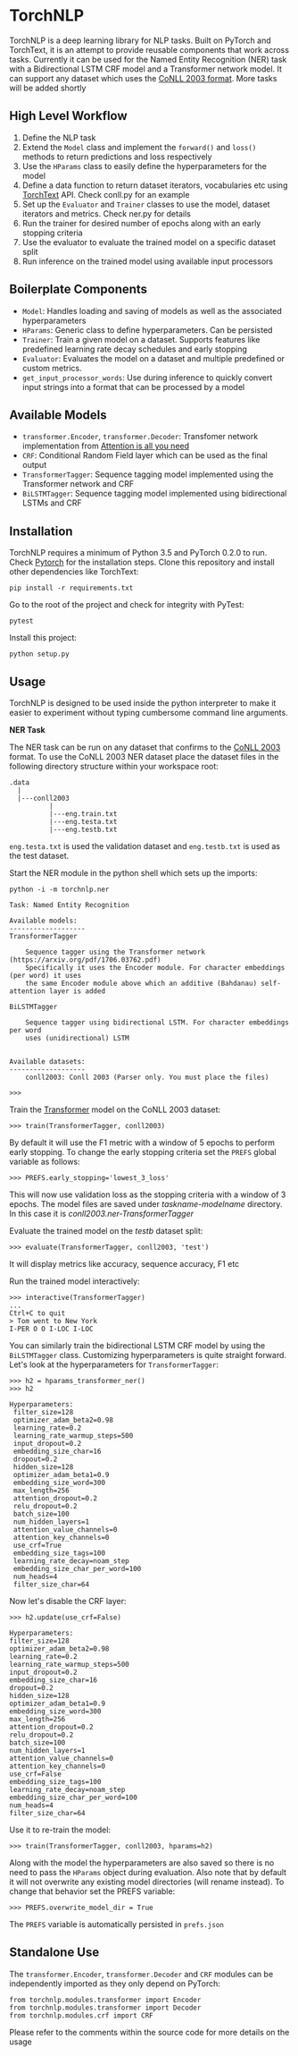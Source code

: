 # TorchNLP
TorchNLP is a deep learning library for NLP tasks. Built on PyTorch and TorchText, it is an attempt to provide reusable components that work across tasks. Currently it can be used for the Named Entity Recognition (NER) task with a Bidirectional LSTM CRF model and a Transformer network model. It can support any dataset which uses the [CoNLL 2003 format](https://www.clips.uantwerpen.be/conll2003/ner/). More tasks will be added shortly

## High Level Workflow
1. Define the NLP task
2. Extend the `Model` class and implement the `forward()` and `loss()` methods to return predictions and loss respectively
3. Use the `HParams` class to easily define the hyperparameters for the model
4. Define a data function to return dataset iterators, vocabularies etc using [TorchText](https://github.com/pytorch/text) API. Check conll.py for an example
5. Set up the `Evaluator` and `Trainer` classes to use the model, dataset iterators and metrics. Check ner.py for details
6. Run the trainer for desired number of epochs along with an early stopping criteria
7. Use the evaluator to evaluate the trained model on a specific dataset split
8. Run inference on the trained model using available input processors

## Boilerplate Components
* `Model`: Handles loading and saving of models as well as the associated hyperparameters
* `HParams`: Generic class to define hyperparameters. Can be persisted
* `Trainer`: Train a given model on a dataset. Supports features like predefined learning rate decay schedules and early stopping
* `Evaluator`: Evaluates the model on a dataset and multiple predefined or custom metrics. 
* `get_input_processor_words`: Use during inference to quickly convert input strings into a format that can be processed by a model

## Available Models
* `transformer.Encoder`, `transformer.Decoder`: Transfomer network implementation from [Attention is all you need](https://arxiv.org/abs/1706.03762)
* `CRF`: Conditional Random Field layer which can be used as the final output
* `TransformerTagger`: Sequence tagging model implemented using the Transformer network and CRF
* `BiLSTMTagger`: Sequence tagging model implemented using bidirectional LSTMs and CRF

## Installation
TorchNLP requires a minimum of Python 3.5 and PyTorch 0.2.0 to run. Check [Pytorch](http://pytorch.org/) for the installation steps. 
Clone this repository and install other dependencies like TorchText:
```
pip install -r requirements.txt
```
Go to the root of the project and check for integrity with PyTest:
```
pytest
```
Install this project:
```
python setup.py
```

## Usage
TorchNLP is designed to be used inside the python interpreter to make it easier to experiment without typing cumbersome command line arguments. 

**NER Task**

The NER task can be run on any dataset that confirms to the [CoNLL 2003](https://www.clips.uantwerpen.be/conll2003/ner/) format. To use the CoNLL 2003 NER dataset place the dataset files in the following directory structure within your workspace root:
```
.data
  |
  |---conll2003
          |
          |---eng.train.txt
          |---eng.testa.txt
          |---eng.testb.txt
```
`eng.testa.txt` is used the validation dataset and `eng.testb.txt` is used as the test dataset.

Start the NER module in the python shell which sets up the imports:
```
python -i -m torchnlp.ner
```
```
Task: Named Entity Recognition

Available models:
-------------------
TransformerTagger

    Sequence tagger using the Transformer network (https://arxiv.org/pdf/1706.03762.pdf)
    Specifically it uses the Encoder module. For character embeddings (per word) it uses
    the same Encoder module above which an additive (Bahdanau) self-attention layer is added

BiLSTMTagger

    Sequence tagger using bidirectional LSTM. For character embeddings per word
    uses (unidirectional) LSTM


Available datasets:
-------------------
    conll2003: Conll 2003 (Parser only. You must place the files)

>>>
```

Train the [Transformer](https://arxiv.org/abs/1706.03762) model on the CoNLL 2003 dataset:
```
>>> train(TransformerTagger, conll2003)
```
By default it will use the F1 metric with a window of 5 epochs to perform early stopping. To change the early stopping criteria set the `PREFS` global variable as follows:
```
>>> PREFS.early_stopping='lowest_3_loss'
```
This will now use validation loss as the stopping criteria with a window of 3 epochs. The model files are saved under *taskname-modelname* directory. In this case it is *conll2003.ner-TransformerTagger*

Evaluate the trained model on the *testb* dataset split:
```
>>> evaluate(TransformerTagger, conll2003, 'test')
```
It will display metrics like accuracy, sequence accuracy, F1 etc

Run the trained model interactively:
```
>>> interactive(TransformerTagger)
...
Ctrl+C to quit
> Tom went to New York
I-PER O O I-LOC I-LOC
```
You can similarly train the bidirectional LSTM CRF model by using the `BiLSTMTagger` class.
Customizing hyperparameters is quite straight forward. Let's look at the hyperparameters for `TransformerTagger`:
```
>>> h2 = hparams_transformer_ner()
>>> h2

Hyperparameters:
 filter_size=128
 optimizer_adam_beta2=0.98
 learning_rate=0.2
 learning_rate_warmup_steps=500
 input_dropout=0.2
 embedding_size_char=16
 dropout=0.2
 hidden_size=128
 optimizer_adam_beta1=0.9
 embedding_size_word=300
 max_length=256
 attention_dropout=0.2
 relu_dropout=0.2
 batch_size=100
 num_hidden_layers=1
 attention_value_channels=0
 attention_key_channels=0
 use_crf=True
 embedding_size_tags=100
 learning_rate_decay=noam_step
 embedding_size_char_per_word=100
 num_heads=4
 filter_size_char=64
 ```
 Now let's disable the CRF layer:
 ```
 >>> h2.update(use_crf=False)

Hyperparameters:
 filter_size=128
 optimizer_adam_beta2=0.98
 learning_rate=0.2
 learning_rate_warmup_steps=500
 input_dropout=0.2
 embedding_size_char=16
 dropout=0.2
 hidden_size=128
 optimizer_adam_beta1=0.9
 embedding_size_word=300
 max_length=256
 attention_dropout=0.2
 relu_dropout=0.2
 batch_size=100
 num_hidden_layers=1
 attention_value_channels=0
 attention_key_channels=0
 use_crf=False
 embedding_size_tags=100
 learning_rate_decay=noam_step
 embedding_size_char_per_word=100
 num_heads=4
 filter_size_char=64
 ```
 Use it to re-train the model:
 ```
 >>> train(TransformerTagger, conll2003, hparams=h2)
 ```
 Along with the model the hyperparameters are also saved so there is no need to pass the `HParams` object during evaluation. Also note that by default it will not overwrite any existing model directories (will rename instead). To change that behavior set the PREFS variable:
 ```
 >>> PREFS.overwrite_model_dir = True
 ```
 The `PREFS` variable is automatically persisted in `prefs.json`
 
 ## Standalone Use
 The `transformer.Encoder`, `transformer.Decoder` and `CRF` modules can be independently imported as they only depend on PyTorch:
 ```
 from torchnlp.modules.transformer import Encoder
 from torchnlp.modules.transformer import Decoder
 from torchnlp.modules.crf import CRF
 ```
Please refer to the comments within the source code for more details on the usage
